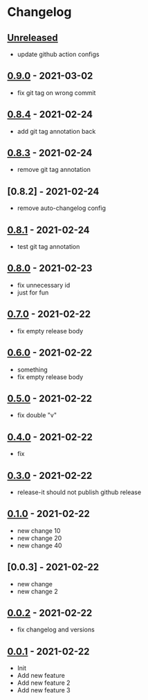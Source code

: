 # Changelog

## [Unreleased]
- update github action configs

## [0.9.0] - 2021-03-02
- fix git tag on wrong commit

## [0.8.4] - 2021-02-24
- add git tag annotation back

## [0.8.3] - 2021-02-24
- remove git tag annotation

## [0.8.2] - 2021-02-24
- remove auto-changelog config

## [0.8.1] - 2021-02-24
- test git tag annotation

## [0.8.0] - 2021-02-23
- fix unnecessary id
- just for fun

## [0.7.0] - 2021-02-22
- fix empty release body

## [0.6.0] - 2021-02-22
- something
- fix empty release body

## [0.5.0] - 2021-02-22
- fix double "v"

## [0.4.0] - 2021-02-22
- fix

## [0.3.0] - 2021-02-22
- release-it should not publish github release

## [0.1.0] - 2021-02-22
- new change 10
- new change 20
- new change 40

## [0.0.3] - 2021-02-22
- new change
- new change 2

## [0.0.2] - 2021-02-22
- fix changelog and versions

## [0.0.1] - 2021-02-22
- Init
- Add new feature
- Add new feature 2
- Add new feature 3

[Unreleased]: https://github.com/driifters/testing-github-actions/compare/master...development
[0.0.1]: https://github.com/driifters/testing-github-actions/compare/336a3ddd...v0.1.0
[0.0.2]: https://github.com/driifters/testing-github-actions/compare/v0.0.1...v0.0.2
[0.0.2]: https://github.com/driifters/testing-github-actions/compare/v0.0.2...v0.0.3
[0.1.0]: https://github.com/driifters/testing-github-actions/compare/v0.0.3...v0.1.0
[0.3.0]: https://github.com/driifters/testing-github-actions/compare/v0.2.0...v0.3.0
[0.4.0]: https://github.com/driifters/testing-github-actions/compare/v0.3.0...v0.4.0
[0.5.0]: https://github.com/driifters/testing-github-actions/compare/v0.4.0...v0.5.0
[0.6.0]: https://github.com/driifters/testing-github-actions/compare/v0.5.0...v0.6.0
[0.7.0]: https://github.com/driifters/testing-github-actions/compare/v0.6.0...v0.7.0
[0.8.0]: https://github.com/driifters/testing-github-actions/compare/v0.7.0...v0.8.0
[0.8.1]: https://github.com/driifters/testing-github-actions/compare/v0.8.0...v0.8.1
[0.8.3]: https://github.com/driifters/testing-github-actions/compare/v0.8.2...v0.8.3
[0.8.4]: https://github.com/driifters/testing-github-actions/compare/v0.8.3...v0.8.4
[0.9.0]: https://github.com/driifters/testing-github-actions/compare/v0.8.4...v0.9.0
